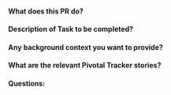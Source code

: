 #### What does this PR do?
#### Description of Task to be completed?
#### Any background context you want to provide?
#### What are the relevant Pivotal Tracker stories?
#### Questions: